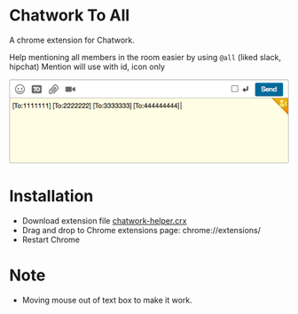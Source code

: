 # Chatwork To All
A chrome extension for Chatwork.

Help mentioning all members in the room easier by using `@all` (liked slack, hipchat) 
Mention will use with id, icon only

![Sample](dist/sample.gif?raw=true "Sample")

# Installation
- Download extension file [chatwork-helper.crx](dist/chatwork-helper.crx)
- Drag and drop to Chrome extensions page: chrome://extensions/
- Restart Chrome

# Note
- Moving mouse out of text box to make it work.

